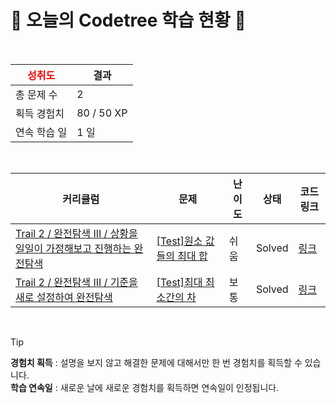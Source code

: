 # 🌲 오늘의 Codetree 학습 현황 🌲

<br />

| <span style="color:red;display:block;text-align:center;"> **성취도**</span> | 결과 |
|---|---|
| 총 문제 수 | 2 |
| 획득 경험치 | 80 / 50 XP |
| 연속 학습 일 | 1 일 |

<br />

|커리큘럼|문제|난이도|상태|코드 링크|
|---|---|---|---|---|
|[Trail 2 / 완전탐색 III / 상황을 일일이 가정해보고 진행하는 완전탐색](https://https://en.codetree.ai/trail-info/novice-mid/)|[[Test]원소 값들의 최대 합](https://https://en.codetree.ai/trails/complete/curated-cards/test-maximum-sum-of-element-values/)|쉬움|Solved|[링크](https://github.com/buhyun1/code_tree/blob/main/250111/%EC%9B%90%EC%86%8C%20%EA%B0%92%EB%93%A4%EC%9D%98%20%EC%B5%9C%EB%8C%80%20%ED%95%A9/maximum-sum-of-element-values.py)|
|[Trail 2 / 완전탐색 III / 기준을 새로 설정하여 완전탐색](https://https://en.codetree.ai/trail-info/novice-mid/)|[[Test]최대 최소간의 차](https://https://en.codetree.ai/trails/complete/curated-cards/test-difference-between-maximum-and-minimum/)|보통|Solved|[링크](https://github.com/buhyun1/code_tree/blob/main/250111/%EC%B5%9C%EB%8C%80%20%EC%B5%9C%EC%86%8C%EA%B0%84%EC%9D%98%20%EC%B0%A8/difference-between-maximum-and-minimum.py)|


<br />

> [!TIP]
> **경험치 획득** : 설명을 보지 않고 해결한 문제에 대해서만 한 번 경험치를 획득할 수 있습니다.  
> **학습 연속일** : 새로운 날에 새로운 경험치를 획득하면 연속일이 인정됩니다.

